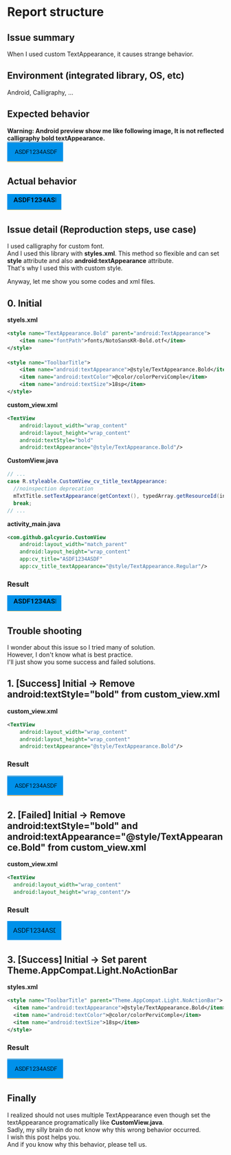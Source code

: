 # Report structure

## Issue summary
When I used custom TextAppearance, it causes strange behavior.  

## Environment (integrated library, OS, etc)
Android, Calligraphy, ...

## Expected behavior
__Warning: Android preview show me like following image, It is not reflected calligraphy bold textAppearance.__  
![Expected](images/cut-expected.png)

## Actual behavior
![Actual](images/cut-actual.png)

## Issue detail (Reproduction steps, use case)
I used calligraphy for custom font.  
And I used this library with __styles.xml__.  This method so flexible and can set __style__ attribute and also __android:textAppearance__ attribute.  
That's why I used this with custom style.


Anyway, let me show you some codes and xml files.  


## 0. Initial
__styels.xml__
````xml
<style name="TextAppearance.Bold" parent="android:TextAppearance">
    <item name="fontPath">fonts/NotoSansKR-Bold.otf</item>
</style>

<style name="ToolbarTitle">
    <item name="android:textAppearance">@style/TextAppearance.Bold</item>
    <item name="android:textColor">@color/colorPerviComple</item>
    <item name="android:textSize">18sp</item>
</style>
````

__custom_view.xml__
````xml
<TextView
    android:layout_width="wrap_content"
    android:layout_height="wrap_content"
    android:textStyle="bold"
    android:textAppearance="@style/TextAppearance.Bold"/>
````

__CustomView.java__
````java
// ...
case R.styleable.CustomView_cv_title_textAppearance:
  //noinspection deprecation
  mTxtTitle.setTextAppearance(getContext(), typedArray.getResourceId(index, -1));
  break;
// ...
````

__activity_main.java__
````xml
<com.github.galcyurio.CustomView
    android:layout_width="match_parent"
    android:layout_height="wrap_content"
    app:cv_title="ASDF1234ASDF"
    app:cv_title_textAppearance="@style/TextAppearance.Regular"/>
````

### __Result__
![Actual](images/cut-actual.png)

## Trouble shooting
I wonder about this issue so I tried many of solution.  
However, I don't know what is best practice.  
I'll just show you some success and failed solutions.

## 1. [Success] Initial -> Remove __android:textStyle="bold"__ from __custom_view.xml__
__custom_view.xml__
````xml
<TextView
    android:layout_width="wrap_content"
    android:layout_height="wrap_content"
    android:textAppearance="@style/TextAppearance.Bold"/>
````

### __Result__
![Expected](images/cut-expected.png)

## 2. [Failed] Initial -> Remove __android:textStyle="bold"__ and __android:textAppearance="@style/TextAppearance.Bold"__ from __custom_view.xml__
__custom_view.xml__
````xml
<TextView
  android:layout_width="wrap_content"
  android:layout_height="wrap_content"/>
````

### __Result__
![Actual-2](images/cut-actual-2.png)

## 3. [Success] Initial -> Set parent __Theme.AppCompat.Light.NoActionBar__
__styles.xml__
````xml
<style name="ToolbarTitle" parent="Theme.AppCompat.Light.NoActionBar">
  <item name="android:textAppearance">@style/TextAppearance.Bold</item>
  <item name="android:textColor">@color/colorPerviComple</item>
  <item name="android:textSize">18sp</item>
</style>
````

### __Result__
![Expected](images/cut-expected.png)

## Finally
I realized should not uses multiple TextAppearance even though set the textAppearance programatically like __CustomView.java__.  
Sadly, my silly brain do not know why this wrong behavior occurred.  
I wish this post helps you.  
And if you know why this behavior, please tell us.
